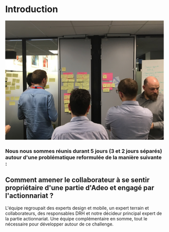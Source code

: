 # Introduction

![](.gitbook/assets/equipe.jpg)

### Nous nous sommes réunis durant 5 jours \(3 et 2 jours séparés\) autour d'une problématique reformulée de la manière suivante :

## Comment amener le collaborateur à se sentir propriétaire d'une partie d'Adeo et engagé par l'actionnariat ?

L'équipe regroupait des experts design et mobile, un expert terrain et collaborateurs, des responsables DRH et notre décideur principal expert de la partie actionnariat. Une équipe complémentaire en somme, tout le nécessaire pour développer autour de ce challenge.

